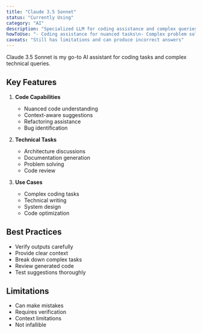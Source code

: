 ```yaml
---
title: "Claude 3.5 Sonnet"
status: "Currently Using"
category: "AI"
description: "Specialized LLM for coding assistance and complex queries"
howToUse: "- Coding assistance for nuanced tasks\n- Complex problem solving\n- Technical documentation\n- Code review and refactoring"
caveats: "Still has limitations and can produce incorrect answers"
---
```


Claude 3.5 Sonnet is my go-to AI assistant for coding tasks and complex technical queries.

## Key Features

1. **Code Capabilities**
   - Nuanced code understanding
   - Context-aware suggestions
   - Refactoring assistance
   - Bug identification

2. **Technical Tasks**
   - Architecture discussions
   - Documentation generation
   - Problem solving
   - Code review

3. **Use Cases**
   - Complex coding tasks
   - Technical writing
   - System design
   - Code optimization

## Best Practices

- Verify outputs carefully
- Provide clear context
- Break down complex tasks
- Review generated code
- Test suggestions thoroughly

## Limitations

- Can make mistakes
- Requires verification
- Context limitations
- Not infallible 